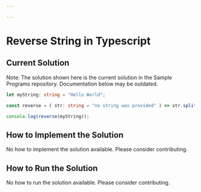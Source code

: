 ```yaml
---

---
```


# Reverse String in Typescript

## Current Solution

Note: The solution shown here is the current solution in the Sample Programs repository. Documentation below may be outdated.

```Typescript
let myString: string = "Hello World";

const reverse = ( str: string = "no string was provided" ) => str.split("").reverse().join("");

console.log(reverse(myString));

```

## How to Implement the Solution

No how to implement the solution available. Please consider contributing.

## How to Run the Solution

No how to run the solution available. Please consider contributing.